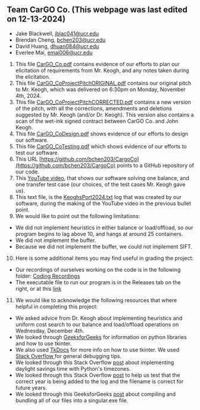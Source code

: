 ## Team CarGO Co.                             (This webpage was last edited on 12-13-2024)
 - Jake Blackwell, jblac041@ucr.edu
 - Brendan Cheng, bchen203@ucr.edu
 - David Huang, dhuan084@ucr.edu
 - Everlee Mai, emai006@ucr.edu

1) This file [CarGO_Co.pdf](https://drive.google.com/file/d/1k8azH72ajFuV4qa9EQ2fr0EouEPoD1Xb/view?usp=drive_link) contains evidence of our efforts to plan our elicitation of requirements from Mr. Keogh, and any notes taken during the elicitation. <br>
2) This file [CarGO_CoProjectPitchORIGINAL.pdf](https://drive.google.com/file/d/1SwNXSIQbf5PmzQHZAJMXbSK73pQisVSl/view?usp=drive_link) contains our original pitch to Mr. Keogh, which was delivered on 6:30pm on Monday, November 4th, 2024. <br>
3) This file [CarGO_CoProjectPitchCORRECTED.pdf](https://drive.google.com/file/d/1yilMQILYlT_vgx3kC1Zy8xW9L-lFb603/view?usp=drive_link) contains a new version of the pitch, with all the corrections, amendments and deletions suggested by Mr. Keogh (and/or Dr. Keogh). This version also contains a scan of the wet-ink signed contract between CarGO Co. and John Keogh. <br>
4) This file [CarGO_CoDesign.pdf](https://drive.google.com/file/d/1cf-V98lgEvkXtJEZvJEaGNLaCzscSkd2/view?usp=drive_link) shows evidence of our efforts to design our software. <br>
5) This file [CarGO_CoTesting.pdf](https://drive.google.com/file/d/1k3c90AIDbBJwvwktILQv7_tOcxURz_Oe/view?usp=drive_link) which shows evidence of our efforts to test our software. <br>
6) This URL [https://github.com/bchen203/CargoCo](https://github.com/bchen203/CargoCo) points to a GitHub repository of our code. <br>
7) This [YouTube video](https://youtu.be/XzobUY1jaeM), that shows our software solving one balance, and one transfer test case (our choices, of the test cases Mr. Keogh gave us). <br>
8) This text file, is the [KeoghsPort2024.txt](https://drive.google.com/file/d/1Vmzcx--fPh_A-w6yR3npbsd9z3LbfmG6/view?usp=drive_link) log that was created by our software, during the making of the YouTube video in the previous bullet point. <br>
9) We would like to point out the following limitations: <br> 
 - We did not implement heuristics in either balance or load/offload, so our program begins to lag above 10, and hangs at around 25 containers.
 - We did not implement the buffer.
 - Because we did not implement the buffer, we could not implement SIFT.
10) Here is some additional items you may find useful in grading the project:
 - Our recordings of ourselves working on the code is in the following folder: [Coding Recordings](https://drive.google.com/drive/folders/1EnAzyScByTH-xV-R-nzwLkKr7LVadN-J?usp=sharing)
 - The executable file to run our program is in the Releases tab on the right, or at this [link](https://github.com/bchen203/CarGO-Co./releases)
11) We would like to acknowledge the following resources that where helpful in completing this project:
 - We asked advice from Dr. Keogh about implementing heuristics and uniform cost search to our balance and load/offload operations on Wednesday, December 4th.
 - We looked through [GeeksforGeeks](https://www.geeksforgeeks.org/) for information on python libraries and how to use tkinter.
 - We also used [TkDocs](https://tkdocs.com/tutorial/) for more info on how to use tkinter. We used [Stack Overflow ](https://stackoverflow.com/)for general debugging tips.
 - We looked through this Stack Overflow [post](https://stackoverflow.com/questions/12203676/daylight-savings-time-in-python) about implementing daylight savings time with Python's timezones.
 - We looked through this Stack Overflow  [post](https://stackoverflow.com/questions/68718968/using-datetime-to-print-a-couple-of-days-into-the-future) to help us test that the correct year is being added to the log and the filename is correct for future years.
 - We looked through this GeeksforGeeks [post](https://www.geeksforgeeks.org/convert-python-script-to-exe-file/) about compiling and bundling all of our files into a singular.exe file.
